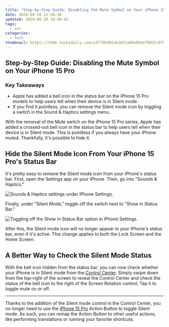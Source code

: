 ```yaml
---
title: "Step-by-Step Guide: Disabling the Mute Symbol on Your iPhone 15 Pro"
date: 2024-08-28 22:58:38
updated: 2024-08-29 10:40:42
tags:
  - ios
categories:
  - tech
thumbnail: https://thmb.techidaily.com/a37756492ab1857a09a054e79025c0f5c34551efcf6162241dba6262577ed5af.jpg
---
```


## Step-by-Step Guide: Disabling the Mute Symbol on Your iPhone 15 Pro

### Key Takeaways

* Apple has added a bell icon in the status bar on the iPhone 15 Pro models to help users tell when their device is in Silent mode.
* If you find it pointless, you can remove the Silent mode icon by toggling a switch in the Sound & Haptics settings menu.

 With the removal of the Mute switch on the iPhone 15 Pro series, Apple has added a crossed-out bell icon in the status bar to help users tell when their device is in Silent mode. This is pointless if you always have your iPhone muted. Thankfully, it's possible to hide it.

##  Hide the Silent Mode Icon From Your iPhone 15 Pro's Status Bar

 It's pretty easy to remove the Silent mode icon from your iPhone's status bar. First, open the Settings app on your iPhone. Then, go into "Sounds & Haptics."

![Sounds & Haptics settings under iPhone Settings.](https://static1.howtogeekimages.com/wordpress/wp-content/uploads/2024/01/remove-silent-mode-icon-on-iphone-15-pro-1.jpg) 

 Finally, under "Silent Mode," toggle off the switch next to "Show in Status Bar."

![Toggling off the Show in Status Bar option in iPhone Settings.](https://static1.howtogeekimages.com/wordpress/wp-content/uploads/2024/01/remove-silent-mode-icon-on-iphone-15-pro-2.jpg) 

 After this, the Silent mode icon will no longer appear in your iPhone's status bar, even if it's active. This change applies to both the Lock Screen and the Home Screen.

##  A Better Way to Check the Silent Mode Status

 With the bell icon hidden from the status bar, you can now check whether your iPhone is in Silent mode from the [Control Center](https://youtube-blog.techidaily.com/ring-how-tseries-harnesses-revenue-from-online-viewer-base-youtube/). Simply swipe down from the top-right of the screen to reveal the Control Center and check the status of the bell icon to the right of the Screen Rotation control. Tap it to toggle mute on or off.

---

 Thanks to the addition of the Silent mode control in the Control Center, you no longer need to use the [iPhone 15 Pro](https://facebook-video-content.techidaily.com/new-direct-interaction-enhancing-live-broadcasts-with-desktop-share/) Action Button to toggle Silent mode. As such, you can remap the Action Button to other useful actions, like performing translations or running your favorite shortcuts.

<ins class="adsbygoogle"
     style="display:block"
     data-ad-format="autorelaxed"
     data-ad-client="ca-pub-7571918770474297"
     data-ad-slot="1223367746"></ins>



<ins class="adsbygoogle"
     style="display:block"
     data-ad-client="ca-pub-7571918770474297"
     data-ad-slot="8358498916"
     data-ad-format="auto"
     data-full-width-responsive="true"></ins>
